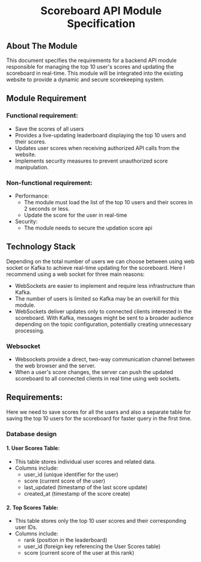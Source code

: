 <!-- PROJECT LOGO -->
<br />
<div align="center">
  <h1 align="center">Scoreboard API Module Specification</h3>
</div>

<!-- ABOUT THE PROJECT -->
## About The Module
This document specifies the requirements for a backend API module responsible for managing the top 10 user's scores and updating the scoreboard in real-time. This module will be integrated into the 
existing website to provide a dynamic and secure scorekeeping system.

## Module Requirement
### Functional requirement:
- Save the scores of all users
- Provides a live-updating leaderboard displaying the top 10 users and their scores.
- Updates user scores when receiving authorized API calls from the website.
- Implements security measures to prevent unauthorized score manipulation.
### Non-functional requirement:
- Performance:
  - The module must load the list of the top 10 users and their scores in 2 seconds or less.
  - Update the score for the user in real-time
- Security:
  - The module needs to secure the updation score api

 ## Technology Stack
 Depending on the total number of users we can choose between using web socket or Kafka to achieve real-time updating for the scoreboard. Here I recommend using a web socket for three main reasons:
 - WebSockets are easier to implement and require less infrastructure than Kafka.
 - The number of users is limited so Kafka may be an overkill for this module.
 - WebSockets deliver updates only to connected clients interested in the scoreboard. With Kafka, messages might be sent to a broader audience depending on the topic configuration, potentially creating unnecessary processing.
 ### Websocket
- Websockets provide a direct, two-way communication channel between the web browser and the server.
- When a user's score changes, the server can push the updated scoreboard to all connected clients in real time using web sockets.

## Requirements:
Here we need to save scores for all the users and also a separate table for saving the top 10 users for the scoreboard for faster query in the first time.
### Database design
#### 1. User Scores Table:
- This table stores individual user scores and related data.
- Columns include:
  - user_id (unique identifier for the user)
  - score (current score of the user)
  - last_updated (timestamp of the last score update)
  - created_at (timestamp of the score create)

#### 2. Top Scores Table:
- This table stores only the top 10 user scores and their corresponding user IDs.
- Columns include:
  - rank (position in the leaderboard)
  - user_id (foreign key referencing the User Scores table)
  - score (current score of the user at this rank)

